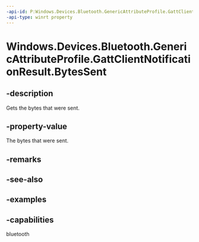 ```yaml
---
-api-id: P:Windows.Devices.Bluetooth.GenericAttributeProfile.GattClientNotificationResult.BytesSent
-api-type: winrt property
---
```


<!-- Property syntax.
public ushort BytesSent { get; }
-->

# Windows.Devices.Bluetooth.GenericAttributeProfile.GattClientNotificationResult.BytesSent

## -description
Gets the bytes that were sent.

## -property-value
The bytes that were sent.

## -remarks

## -see-also

## -examples


## -capabilities
bluetooth

